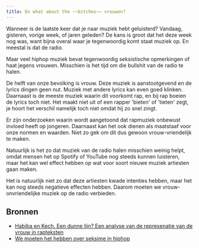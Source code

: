 ```yaml
---
title: En what about the ~~bitches~~ vrouwen?
---
```


Wanneer is de laatste keer dat je naar muziek hebt geluisterd? Vandaag, gisteren, vorige week, of jaren geleden? De kans is groot dat het deze week nog was, want bijna overal waar je tegenwoordig komt staat muziek op. En meestal is dat de radio.

Maar veel hiphop muziek bevat tegenwoordig seksistische opmerkingen of haat jegens vrouwen. Misschien is het tijd om die bullshit van de radio te halen.

De helft van onze bevolking is vrouw. Deze muziek is aanstootgevend en de lyrics dingen geen nut. Muziek met andere lyrics kan even goed klinken. Daarnaast is de meeste muziek waarin dit voorkomt rap, en bij rap boeien de lyrics toch niet. Het maakt niet uit of een rapper 'bieten' of 'tieten' zegt, je hoort het verschil namelijk toch niet omdat hij zo snel zingt.

Er zijn onderzoeken waarin wordt aangetoond dat rapmuziek onbewust invloed heeft op jongeren. Daarnaast kan het ook dienen als maatstaaf voor onze normen en waarden. Niet zo gek om dit dus gewoon vrouw-vriendelijk te maken.

Natuurlijk is het zo dat muziek van de radio halen misschien weinig helpt, omdat mensen het op Spotify of YouTube nog steeds kunnen luisteren, maar het kan wel effect hebben op wat voor soort nieuwe muziek artiesten gaan maken.

Het is natuurlijk niet zo dat deze artiesten kwade intenties hebben, maar het kan nog steeds negatieve effecten hebben. Daarom moeten we vrouw-onvriendelijke muziek op de radio verbieden.

## Bronnen

- [Habiba en Kech. Een dunne lijn? Een analyse van de represenatie van de vrouw in rapteksten](https://libstore.ugent.be/fulltxt/RUG01/002/479/163/RUG01-002479163_2018_0001_AC.pdf)
- [We moeten het hebben over seksime in hiphop](https://3voor12.vpro.nl/artikelen/overzicht/2020/september/We-moeten-praten-over-seksisme-in-hiphop.html)
